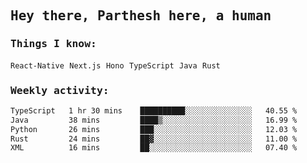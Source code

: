 <samp>
    <h2>Hey there, Parthesh here, a human</h2>
    <h3>Things I know: </h3>
    <code>React-Native</code> <code>Next.js</code> <code>Hono</code> <code>TypeScript</code> <code>Java</code> <code>Rust</code>
    <h3>Weekly activity:</h3>
<!--START_SECTION:waka-->

```txt
TypeScript   1 hr 30 mins    ██████████░░░░░░░░░░░░░░░   40.55 %
Java         38 mins         ████▒░░░░░░░░░░░░░░░░░░░░   16.99 %
Python       26 mins         ███░░░░░░░░░░░░░░░░░░░░░░   12.03 %
Rust         24 mins         ██▓░░░░░░░░░░░░░░░░░░░░░░   11.00 %
XML          16 mins         ██░░░░░░░░░░░░░░░░░░░░░░░   07.40 %
```

<!--END_SECTION:waka-->
</samp>

